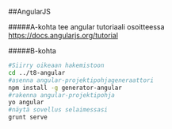 ##AngularJS

#####A-kohta
tee angular tutoriaali osoitteessa https://docs.angularjs.org/tutorial

#####B-kohta
```sh
#Siirry oikeaan hakemistoon
cd ../t8-angular
#asenna angular-projektipohjageneraattori
npm install -g generator-angular
#rakenna angular-projektipohja
yo angular
#näytä sovellus selaimessasi
grunt serve
```

